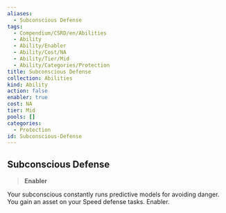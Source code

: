 ```yaml
---
aliases:
  - Subconscious Defense
tags:
  - Compendium/CSRD/en/Abilities
  - Ability
  - Ability/Enabler
  - Ability/Cost/NA
  - Ability/Tier/Mid
  - Ability/Categories/Protection
title: Subconscious Defense
collection: Abilities
kind: Ability
action: false
enabler: true
cost: NA
tier: Mid
pools: []
categories:
  - Protection
id: Subconscious-Defense
---
```

## Subconscious Defense    
>**Enabler**  
    
Your subconscious constantly runs predictive models for avoiding danger. You gain an asset on your Speed defense tasks. Enabler.
